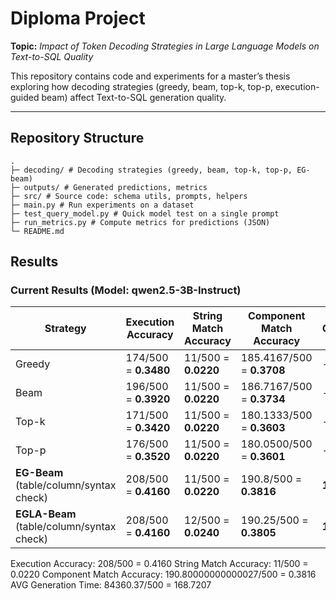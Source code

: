 # Diploma Project
**Topic:** *Impact of Token Decoding Strategies in Large Language Models on Text-to-SQL Quality*

This repository contains code and experiments for a master’s thesis exploring how decoding strategies (greedy, beam, top-k, top-p, execution-guided beam) affect Text-to-SQL generation quality.

---

## Repository Structure
```
.
├─ decoding/ # Decoding strategies (greedy, beam, top-k, top-p, EG-beam)
├─ outputs/ # Generated predictions, metrics
├─ src/ # Source code: schema utils, prompts, helpers
├─ main.py # Run experiments on a dataset
├─ test_query_model.py # Quick model test on a single prompt
├─ run_metrics.py # Compute metrics for predictions (JSON)
└─ README.md
```
## Results

### Current Results (Model: qwen2.5-3B-Instruct)

| Strategy | Execution Accuracy     | String Match Accuracy | Component Match Accuracy | AVG Generation Time |
|----------|------------------------|-----------------------|--------------------------|--------------------------|
| Greedy   | 174/500 = **0.3480**   | 11/500 = **0.0220**   | 185.4167/500 = **0.3708** | - |
| Beam     | 196/500 = **0.3920**   | 11/500 = **0.0220**   | 186.7167/500 = **0.3734** | - |
| Top-k    | 171/500 = **0.3420**   | 11/500 = **0.0220**   | 180.1333/500 = **0.3603** | - |
| Top-p    | 176/500 = **0.3520**   | 11/500 = **0.0220**   | 180.0500/500 = **0.3601** | - |
| **EG-Beam** (table/column/syntax check) | 208/500 = **0.4160** | 11/500 = **0.0220** | 190.8/500 = **0.3816** | **168.7207** |
| **EGLA-Beam** (table/column/syntax check) | 208/500 = **0.4160** | 12/500 = **0.0240** | 190.25/500 = **0.3805** | **172.6664** |

Execution Accuracy: 208/500 = 0.4160
String Match Accuracy: 11/500 = 0.0220
Component Match Accuracy: 190.80000000000027/500 = 0.3816
AVG Generation Time: 84360.37/500 = 168.7207